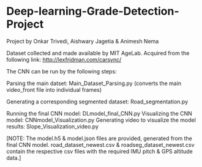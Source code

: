 # Deep-learning-Grade-Detection-Project
Project by Onkar Trivedi, Aishwary Jagetia &amp; Animesh Nema 

Dataset collected and made available by MIT AgeLab. Acquired from the following link: http://lexfridman.com/carsync/

The CNN can be run by the following steps:

Parsing the main datset: Main_Dataset_Parsing.py (converts the main video_front file into individual frames)

Generating a corresponding segmented dataset: Road_segmentation.py

Running the final CNN model: DLmodel_final_CNN.py
Visualizing the CNN model: CNNmodel_Visualization.py
Generating video to visualize the model results: Slope_Visualization_video.py


[NOTE: The model.h5 & model.json files are provided, generated from the final CNN model. road_dataset_newest.csv & roadseg_dataset_newest.csv contain the respective csv files with the required IMU pitch & GPS altitude data.]
